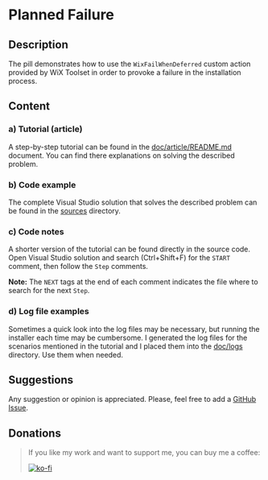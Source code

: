 # Planned Failure

## Description

The pill demonstrates how to use the `WixFailWhenDeferred` custom action provided by WiX Toolset in order to provoke a failure in the installation process.

## Content

### a) Tutorial (article)

A step-by-step tutorial can be found in the [doc/article/README.md](doc/article/README.md) document. You can find there explanations on solving the described problem.

### b) Code example

The complete Visual Studio solution that solves the described problem can be found in the [sources](sources) directory.

### c) Code notes

A shorter version of the tutorial can be found directly in the source code. Open Visual Studio solution and search (Ctrl+Shift+F) for the `START` comment, then follow the `Step` comments.

**Note:** The `NEXT` tags at the end of each comment indicates the file where to search for the next `Step`.

### d) Log file examples

Sometimes a quick look into the log files may be necessary, but running the installer each time may be cumbersome. I generated the log files for the scenarios mentioned in the tutorial and I placed them into the [doc/logs](doc/logs) directory. Use them when needed.

## Suggestions

Any suggestion or opinion is appreciated. Please, feel free to add a [GitHub Issue](https://github.com/WiX-Toolset-Pills-15mg/Planned-Failure/issues/new?assignees=&labels=&template=feature_request.md&title=).

## Donations

> If you like my work and want to support me, you can buy me a coffee:
>
> [![ko-fi](https://www.ko-fi.com/img/githubbutton_sm.svg)](https://ko-fi.com/Y8Y62EZ8H)

